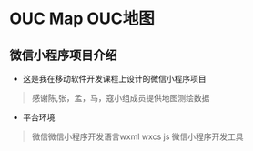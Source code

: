# OUC Map    OUC地图
## 微信小程序项目介绍
* 这是我在移动软件开发课程上设计的微信小程序项目
> 感谢陈,张，孟，马，寇小组成员提供地图测绘数据
* 平台环境
> 微信微信小程序开发语言wxml wxcs js    微信小程序开发工具


